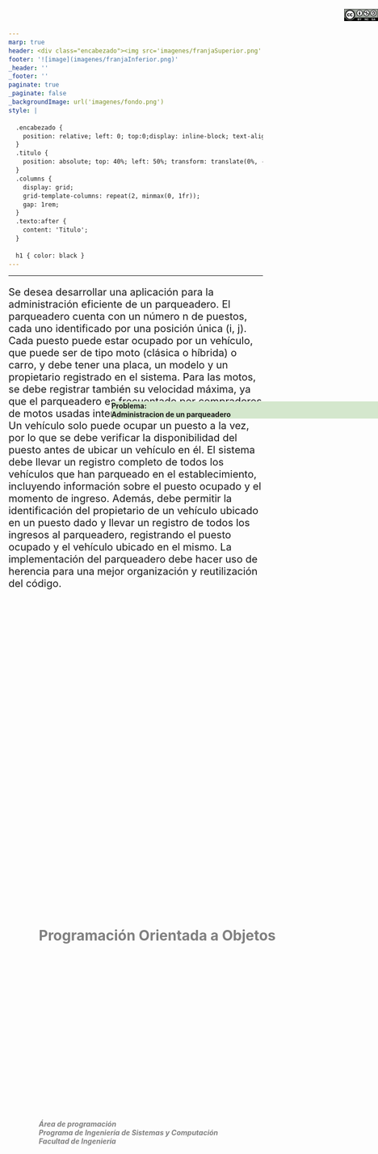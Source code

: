 ```yaml
---
marp: true
header: <div class="encabezado"><img src='imagenes/franjaSuperior.png'  /><div class="titulo"><h1 class="texto"></h1></div></div>
footer: '![image](imagenes/franjaInferior.png)' 
_header: '' 
_footer: '' 
paginate: true
_paginate: false
_backgroundImage: url('imagenes/fondo.png')
style: |

  .encabezado {
    position: relative; left: 0; top:0;display: inline-block; text-align: center;
  }
  .titulo {
    position: absolute; top: 40%; left: 50%; transform: translate(0%, -50%); color: gray;
  }
  .columns {
    display: grid;
    grid-template-columns: repeat(2, minmax(0, 1fr));
    gap: 1rem;
  }
  .texto:after {
    content: 'Titulo';
  }
  
  h1 { color: black }
---
```


<div style="position: absolute; left: 30%; top:45%; width: 70%; text-align: left"><h1 style="color: gray">Programación Orientada a Objetos</h1></div>
<div style="position: absolute; left: 30%; top:55%; width: 70%; text-align: left"><h5 style="color: gray">Área de programación<br />
Programa de Ingeniería de Sistemas y Computación<br />
Facultad de Ingeniería

</h5></div>

<div style="position: absolute; left: 45%; top:20%; background-color: rgb(212, 231, 205); width: 550px">
<b>
Problema: <br />
Administracion de un parqueadero<br />
</b>
</div>


<div style="position: absolute; left: 93%; top:10px; ">

![width:80](imagenes/licencia.png)
</div>

---


<style scoped>
.texto:after {
    content: 'Problema:';
  }
</style>

<div style="font-size: 15pt">

Se desea desarrollar una aplicación para la administración eficiente de un parqueadero. El
parqueadero cuenta con un número n de puestos, cada uno identificado por una posición
única (i, j). Cada puesto puede estar ocupado por un vehículo, que puede ser de tipo moto
(clásica o híbrida) o carro, y debe tener una placa, un modelo y un propietario registrado en el
sistema.
Para las motos, se debe registrar también su velocidad máxima, ya que el parqueadero es
frecuentado por compradores de motos usadas interesados en conocer este dato. Un vehículo
solo puede ocupar un puesto a la vez, por lo que se debe verificar la disponibilidad del puesto
antes de ubicar un vehículo en él.
El sistema debe llevar un registro completo de todos los vehículos que han parqueado en el
establecimiento, incluyendo información sobre el puesto ocupado y el momento de ingreso.
Además, debe permitir la identificación del propietario de un vehículo ubicado en un puesto
dado y llevar un registro de todos los ingresos al parqueadero, registrando el puesto ocupado
y el vehículo ubicado en el mismo.
La implementación del parqueadero debe hacer uso de herencia para una mejor organización
y reutilización del código.




